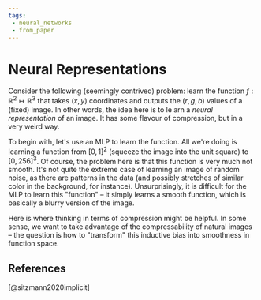 ```yaml
---
tags:
 - neural_networks
 - from_paper
---
```


# Neural Representations

Consider the following (seemingly contrived) problem: learn the function $f:\mathbb{R}^2\mapsto \mathbb{R}^3$ that takes $(x,y)$ coordinates and outputs the $(r,g,b)$ values of a (fixed) image. In other words, the idea here is to le arn a *neural representation* of an image. It has some flavour of compression, but in a very weird way.

To begin with, let's use an MLP to learn the function. All we're doing is learning a function from $[0,1]^2$ (squeeze the image into the unit square) to $[0,256]^3$. Of course, the problem here is that this function is very much not smooth. It's not quite the extreme case of learning an image of random noise, as there are patterns in the data (and possibly stretches of similar color in the background, for instance). Unsurprisingly, it is difficult for the MLP to learn this "function" – it simply learns a smooth function, which is basically a blurry version of the image.

Here is where thinking in terms of compression might be helpful. In some sense, we want to take advantage of the compressability of natural images – the question is how to "transform" this inductive bias into smoothness in function space.


## References

[@sitzmann2020implicit]